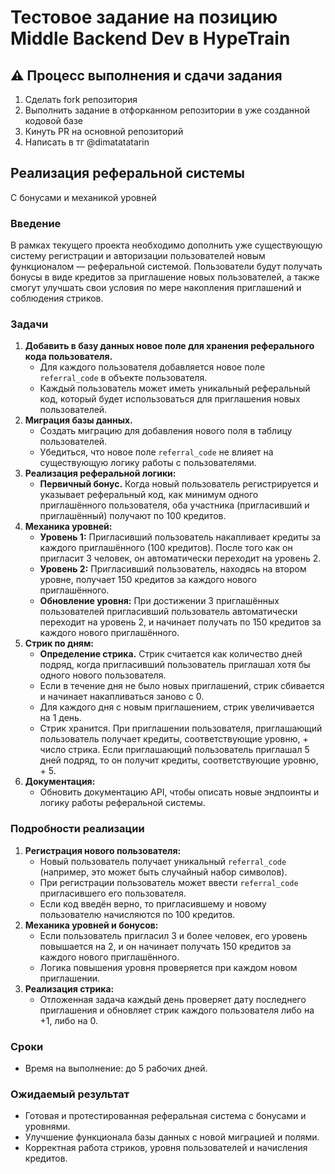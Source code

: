 # Тестовое задание на позицию Middle Backend Dev в HypeTrain

## ⚠️ Процесс выполнения и сдачи задания
1. Сделать fork репозитория
2. Выполнить задание в отфорканном репозитории в уже созданной кодовой базе
3. Кинуть PR на основной репозиторий
4. Написать в тг @dimatatatarin

## Реализация реферальной системы 
C бонусами и механикой уровней

### Введение

В рамках текущего проекта необходимо дополнить уже существующую систему регистрации и авторизации пользователей новым функционалом — реферальной системой. Пользователи будут получать бонусы в виде кредитов за приглашение новых пользователей, а также смогут улучшать свои условия по мере накопления приглашений и соблюдения стриков.

### Задачи

1. **Добавить в базу данных новое поле для хранения реферального кода пользователя.**
    - Для каждого пользователя добавляется новое поле `referral_code` в объекте пользователя.
    - Каждый пользователь может иметь уникальный реферальный код, который будет использоваться для приглашения новых пользователей.
2. **Миграция базы данных.**
    - Создать миграцию для добавления нового поля в таблицу пользователей.
    - Убедиться, что новое поле `referral_code` не влияет на существующую логику работы с пользователями.
3. **Реализация реферальной логики:**
    - **Первичный бонус.** Когда новый пользователь регистрируется и указывает реферальный код, как минимум одного приглашённого пользователя, оба участника (пригласивший и приглашённый) получают по 100 кредитов.
4. **Механика уровней:**
    - **Уровень 1:** Пригласивший пользователь накапливает кредиты за каждого приглашённого (100 кредитов). После того как он пригласит 3 человек, он автоматически переходит на уровень 2.
    - **Уровень 2:** Пригласивший пользователь, находясь на втором уровне, получает 150 кредитов за каждого нового приглашённого.
    - **Обновление уровня:** При достижении 3 приглашённых пользователей пригласивший пользователь автоматически переходит на уровень 2, и начинает получать по 150 кредитов за каждого нового приглашённого.
5. **Стрик по дням:**
    - **Определение стрика.** Стрик считается как количество дней подряд, когда пригласивший пользователь приглашал хотя бы одного нового пользователя.
    - Если в течение дня не было новых приглашений, стрик сбивается и начинает накапливаться заново c 0.
    - Для каждого дня с новым приглашением, стрик увеличивается на 1 день.
    - Стрик хранится. При приглашении пользователя, приглашающий пользователь получает кредиты, соответствующие уровню, + число стрика. Если приглашающий пользователь приглашал 5 дней подряд, то он получит кредиты, соответствующие уровню, + 5.
6. **Документация:**
    - Обновить документацию API, чтобы описать новые эндпоинты и логику работы реферальной системы.

### Подробности реализации

1. **Регистрация нового пользователя:**
    - Новый пользователь получает уникальный `referral_code` (например, это может быть случайный набор символов).
    - При регистрации пользователь может ввести `referral_code` пригласившего его пользователя.
    - Если код введён верно, то пригласившему и новому пользователю начисляются по 100 кредитов.
2. **Механика уровней и бонусов:**
    - Если пользователь пригласил 3 и более человек, его уровень повышается на 2, и он начинает получать 150 кредитов за каждого нового приглашённого.
    - Логика повышения уровня проверяется при каждом новом приглашении.
3. **Реализация стрика:**
    - Отложенная задача каждый день проверяет дату последнего приглашения и обновляет стрик каждого пользователя либо на +1, либо на 0.

### Сроки

- Время на выполнение: до 5 рабочих дней.

### Ожидаемый результат

- Готовая и протестированная реферальная система с бонусами и уровнями.
- Улучшение функционала базы данных с новой миграцией и полями.
- Корректная работа стриков, уровня пользователей и начисления кредитов.